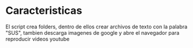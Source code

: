 # Caracteristicas
El script crea folders, dentro de ellos crear archivos de texto con la palabra "SUS", tambien descarga imagenes de google y abre el navegador para reproducir videos youtube
